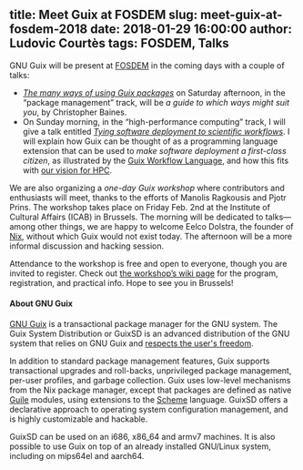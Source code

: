 title: Meet Guix at FOSDEM
slug: meet-guix-at-fosdem-2018
date: 2018-01-29 16:00:00
author: Ludovic Courtès
tags: FOSDEM, Talks
---

GNU Guix will be present at [FOSDEM](https://fosdem.org/2018/) in the
coming days with a couple of talks:

  - [_The many ways of using Guix
    packages_](https://fosdem.org/2018/schedule/event/usingguix/) on
    Saturday afternoon, in the “package management” track, will be _a
    guide to which ways might suit you_, by Christopher Baines.
  - On Sunday morning, in the “high-performance computing” track, I will
    give a talk entitled [_Tying software deployment to scientific
    workflows_](https://fosdem.org/2018/schedule/event/guix_workflows/).
    I will explain how Guix can be thought of as a programming language
    extension that can be used to _make software deployment a
    first-class citizen_, as illustrated by the [Guix Workflow
    Language](http://guixwl.org), and how this fits with [our vision for
    HPC](https://guix-hpc.bordeaux.inria.fr).
	
We are also organizing a *one-day Guix workshop* where contributors and
enthusiasts will meet, thanks to the efforts of Manolis Ragkousis and
Pjotr Prins.  The workshop takes place on Friday Feb. 2nd at the
Institute of Cultural Affairs (ICAB) in Brussels.  The morning will be
dedicated to talks—among other things, we are happy to welcome Eelco
Dolstra, the founder of [Nix](https://nixos.org/nix/), without which
Guix would not exist today.  The afternoon will be a more informal
discussion and hacking session.

Attendance to the workshop is free and open to everyone, though you are
invited to register.  Check out [the workshop’s wiki
page](https://libreplanet.org/wiki/Group:Guix/FOSDEM2018) for the
program, registration, and practical info.  Hope to see you in Brussels!

#### About GNU Guix

[GNU Guix](https://www.gnu.org/software/guix) is a transactional package
manager for the GNU system.  The Guix System Distribution or GuixSD is
an advanced distribution of the GNU system that relies on GNU Guix and
[respects the user's
freedom](https://www.gnu.org/distros/free-system-distribution-guidelines.html).

In addition to standard package management features, Guix supports
transactional upgrades and roll-backs, unprivileged package management,
per-user profiles, and garbage collection.  Guix uses low-level
mechanisms from the Nix package manager, except that packages are
defined as native [Guile](https://www.gnu.org/software/guile) modules,
using extensions to the [Scheme](http://schemers.org) language.  GuixSD
offers a declarative approach to operating system configuration
management, and is highly customizable and hackable.

GuixSD can be used on an i686, x86_64 and armv7 machines.  It is also
possible to use Guix on top of an already installed GNU/Linux system,
including on mips64el and aarch64.
